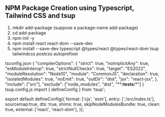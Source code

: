 ## NPM Package Creation using Typescript, Tailwind CSS and tsup
 1. mkdir add-package (suppose a package-name add-package)
 2. cd add-package
 3. npm init -y
 4. npm install react react-dom --save-dev
 5. npm install --save-dev typescript @types/react @types/react-dom tsup tailwindcss postcss autoprefixer

		
tsconfig.json
{
  "compilerOptions": {
    "strict": true,
    "noImplicitAny": true,
    "esModuleInterop": true,
    "strictNullChecks": true,
    "target": "ES2022",
    "moduleResolution": "Node10",
    "module": "CommonJS",
    "declaration": true,
    "isolatedModules": true,
    "noEmit": true,
    "outDir": "dist",
    "jsx": "react-jsx",
  },
  "include": ["src"],
  "exclude": ["node_modules", "dist", "**/__tests__/*"]
}
tsup.config.js
import { defineConfig } from 'tsup';

export default defineConfig({
    format: ['cjs', 'esm'],
   	 entry: ['./src/index.ts'],
     sourcemap:true,
   	 dts:  true,
   	 shims:  true,
   	 skipNodeModulesBundle:  true,
   	 clean:  true,
    external: ['react', 'react-dom'], 
}); 
